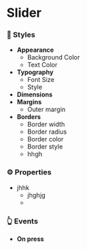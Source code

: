 # Slider



### 🎨 Styles

* **Appearance**
  * Background Color
  * Text Color
* **Typography**
  * Font Size
  * Style
* **Dimensions**
* **Margins**
  * Outer margin
* **Borders**
  * Border width
  * Border radius
  * Border color
  * Border style
  * hhgh

### ⚙ Properties

* jhhk
  * jhghjg
  * 

### 👆 Events

* **On press**

